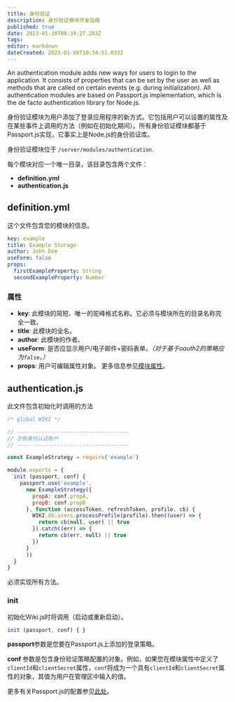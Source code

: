 ```yaml
---
title: 身份验证
description: 身份验证模块开发指南
published: true
date: 2023-01-30T08:34:27.283Z
tags: 
editor: markdown
dateCreated: 2023-01-08T10:34:51.033Z
---
```


An authentication module adds new ways for users to login to the application. It consists of properties that can be set by the user as well as methods that are called on certain events \(e.g. during initialization\). All authentication modules are based on Passport.js implementation, which is the de facto authentication library for Node.js.

身份验证模块为用户添加了登录应用程序的新方式。它包括用户可以设置的属性及在某些事件上调用的方法（例如在初始化期间）。所有身份验证模块都基于Passport.js实现，它事实上是Node.js的身份验证库。

身份验证模块位于 `/server/modules/authentication`.

每个模块对应一个唯一目录，该目录包含两个文件：

* **definition.yml**
* **authentication.js**

## definition.yml

这个文件包含您的模块的信息。
```yaml
key: example
title: Example Storage
author: John Doe
useForm: false
props:
  firstExampleProperty: String
  secondExampleProperty: Number
```

### 属性

* **key**: 此模块的简短、唯一的驼峰格式名称。它必须与模块所在的目录名称完全一致。
* **title**: 此模块的全名。
* **author**: 此模块的作者。
* **useForm**: 是否应显示用户/电子邮件+密码表单。_（对于基于oauth2的策略应为`false`。）_ 
* **props**: 用户可编辑属性对象。 更多信息参见[模块属性](/dev/module-properties)。

## authentication.js

此文件包含初始化时调用的方法

```js
/* global WIKI */

// ------------------------------------
// 示例身份认证账户
// ------------------------------------

const ExampleStrategy = require('example')

module.exports = {
  init (passport, conf) {
    passport.use('example',
      new ExampleStrategy({
        propA: conf.propA,
        propB: conf.propB
      }, function (accessToken, refreshToken, profile, cb) {
        WIKI.db.users.processProfile(profile).then((user) => {
          return cb(null, user) || true
        }).catch((err) => {
          return cb(err, null) || true
        })
      }
      ))
  }
}
```

 必须实现所有方法。

### init

 初始化Wiki.js时将调用（启动或重新启动）。

```javascript
init (passport, conf) { }
```

**passport**参数是您要在Passport.js上添加的登录策略。

**conf** 参数是包含身份验证策略配置的对象。例如，如果您在模块属性中定义了`clientId`和`clientSecret`属性，`conf`将成为一个具有`clientId`和`clientSecret`属性的对象，其值为用户在管理区中输入的值。 

更多有关Passport.js的配置参见[此处](http://www.passportjs.org/docs/configure/)。
